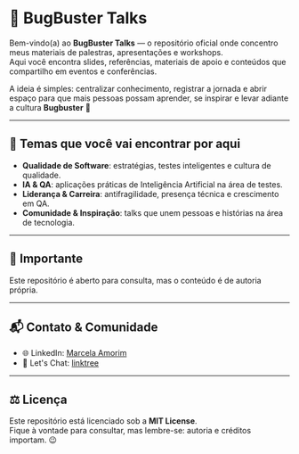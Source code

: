 # 🎤 BugBuster Talks  

Bem-vindo(a) ao **BugBuster Talks** — o repositório oficial onde concentro meus materiais de palestras, apresentações e workshops.  
Aqui você encontra slides, referências, materiais de apoio e conteúdos que compartilho em eventos e conferências.  

A ideia é simples: centralizar conhecimento, registrar a jornada e abrir espaço para que mais pessoas possam aprender, se inspirar e levar adiante a cultura **Bugbuster** 🚀

---

## 🌟 Temas que você vai encontrar por aqui

- **Qualidade de Software**: estratégias, testes inteligentes e cultura de qualidade.  
- **IA & QA**: aplicações práticas de Inteligência Artificial na área de testes.  
- **Liderança & Carreira**: antifragilidade, presença técnica e crescimento em QA.  
- **Comunidade & Inspiração**: talks que unem pessoas e histórias na área de tecnologia.  

---

## 🤝 Importante  
Este repositório é aberto para consulta, mas o conteúdo é de autoria própria.  

---

## 📬 Contato & Comunidade

- 🌐 LinkedIn: [Marcela Amorim](https://www.linkedin.com/in/amorim-marcela/)  
- 💌 Let's Chat: [linktree](https://linktr.ee/qa.marcelaamorim)  

---

## ⚖️ Licença

Este repositório está licenciado sob a **MIT License**.  
Fique à vontade para consultar, mas lembre-se: autoria e créditos importam. 😉
